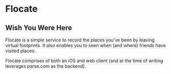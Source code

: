 Flocate
=======

## Wish You Were Here

Flocate is a simple service to record the places you've been by leaving virtual footprints. It also enables you to seen when (and where) friends have visited places.

Flocate comprises of both an iOS and web client (and at the time of writing leverages parse.com as the backend). 